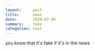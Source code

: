 ```yaml
---
layout:     post
title:      news
date:       2020-07-04
summary:    fake
categories: text
---
```


you know that it's fake if it's in the news
